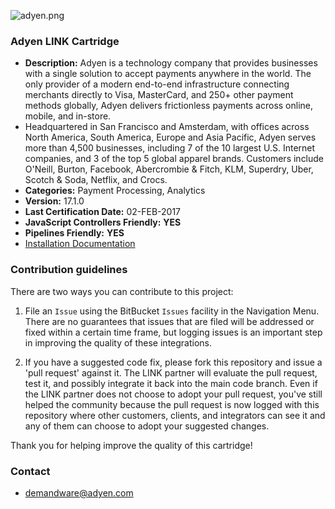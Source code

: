 ![adyen.png](https://bitbucket.org/repo/ekzqaM/images/3752687960-adyen.png)
### Adyen LINK Cartridge ###

* **Description:** Adyen is a technology company that provides businesses with a single solution to accept payments anywhere in the world. The only provider of a modern end-to-end infrastructure connecting merchants directly to Visa, MasterCard, and 250+ other payment methods globally, Adyen delivers frictionless payments across online, mobile, and in-store.
* Headquartered in San Francisco and Amsterdam, with offices across North America, South America, Europe and Asia Pacific, Adyen serves more than 4,500 businesses, including 7 of the 10 largest U.S. Internet companies, and 3 of the top 5 global apparel brands. Customers include O'Neill, Burton, Facebook, Abercrombie & Fitch, KLM, Superdry, Uber, Scotch & Soda, Netflix, and Crocs.
* **Categories:** Payment Processing, Analytics
* **Version:** 17.1.0
* **Last Certification Date:** 02-FEB-2017
* **JavaScript Controllers Friendly:** **YES**
* **Pipelines Friendly:** **YES**
* [Installation Documentation](https://bitbucket.org/demandware/link_adyen/src/40f2783b8a2d1e14fc9e77f1af4d7c7acfa89357/documentation/Adyen%20Integration%20Guide-v17.1.0.pdf?at=master)

### Contribution guidelines ###
There are two ways you can contribute to this project:

1. File an `Issue` using the BitBucket `Issues` facility in the Navigation Menu.  There are no guarantees that issues that are filed will be addressed or fixed within a certain time frame, but logging issues is an important step in improving the quality of these integrations.

2. If you have a suggested code fix, please fork this repository and issue a 'pull request' against it.  The LINK partner will evaluate the pull request, test it, and possibly integrate it back into the main code branch.  Even if the LINK partner does not choose to adopt your pull request, you've still helped the community because the pull request is now logged with this repository where other customers, clients, and integrators can see it and any of them can choose to adopt your suggested changes.

Thank you for helping improve the quality of this cartridge!

### Contact ###

*  <demandware@adyen.com>
